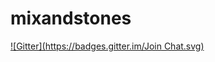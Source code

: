 # mixandstones
[![Gitter](https://badges.gitter.im/Join Chat.svg)](https://gitter.im/redfieldstefan/mixandstones?utm_source=badge&utm_medium=badge&utm_campaign=pr-badge&utm_content=badge)